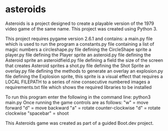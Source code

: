 # asteroids

Asteroids is a project designed to create a playable version of the 1979 video game of the same name.  This project was created using Python 3.

This project requires pygame version 2.6.1 and contains:
    a main.py file which is used to run the program
    a constants.py file containing a list of magic numbers
    a circleshape.py file defining the CircleShape sprite
    a player.py file defining the Player sprite
    an asteroid.py file defining the Asteroid sprite
    an asteroidfield.py file defining a field the size of the screen that creates Asteroid sprites
    a shot.py file defining the Shot Sprite
    an overlay.py file defining the methods to generate an overlay
    an explosion.py file defining the Explosion sprite, this sprite is a visual effect that requires a LOCAL FILEPATH to a series of nine consecutive numbered images
    a requirements.txt file which shows the required libraries to be installed

To run this program enter the following in the command line: python3 main.py
Once running the game controls are as follows:
    "w" = move forward
    "d" = move backward
    "a" = rotate counter-clockwise
    "d" = rotate clockwise
    "spacebar" = shoot

This Asteroids game was created as part of a guided Boot.dev project.